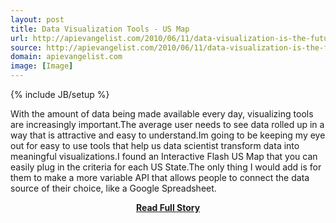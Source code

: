 ```yaml
---
layout: post
title: Data Visualization Tools - US Map
url: http://apievangelist.com/2010/06/11/data-visualization-is-the-future/
source: http://apievangelist.com/2010/06/11/data-visualization-is-the-future/
domain: apievangelist.com
image: [Image]
---
```

{% include JB/setup %}<p>With the amount of data being made available every day, visualizing tools are increasingly important.The average user needs to see data rolled up in a way that is attractive and easy to understand.Im going to be keeping my eye out for easy to use tools that help us data scientist transform data into meaningful visualizations.I found an Interactive Flash US Map that you can easily plug in the criteria for each US State.The only thing I would add is for them to make a more variable API that allows people to connect the data source of their choice, like a Google Spreadsheet.</p>
<center><p><a href="http://apievangelist.com/2010/06/11/data-visualization-is-the-future/" style='padding:25px; font-sze:18px; font-weight: bold;'>Read Full Story</a></p></center>
